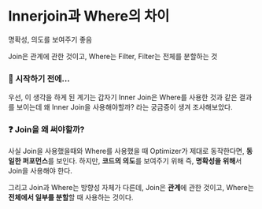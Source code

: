 # Innerjoin과 Where의 차이

명확성, 의도를 보여주기 좋음

Join은 관계에 관한 것이고, Where는 Filter, Filter는 전체를 분할하는 것

### 🎊 시작하기 전에...

우선, 이 생각을 하게 된 계기는 갑자기 Inner Join은 Where를 사용한 것과 같은 결과를 보이는데 왜 Inner Join을 사용해야할까? 라는 궁금증이 생겨 조사해보았다.

### ❓ Join을 왜 써야할까?

사실 Join을 사용했을때와 Where를 사용했을 때 Optimizer가 제대로 동작한다면, **동일한 퍼포먼스**를 보인다. 하지만, **코드의 의도**를 보여주기 위해 즉, **명확성을 위해**서 Join을 사용해야 한다.

그리고 Join과 Where는 방향성 자체가 다른데, Join은 **관계**에 관한 것이고, Where는 **전체에서 일부를 분할**할 때 사용하는 것이다.

